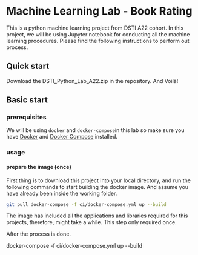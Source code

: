 # Machine Learning Lab - Book Rating
This is a python machine learning project from DSTI A22 cohort. In this project, we will be using Jupyter notebook for conducting all the machine learning procedures. Please find the following instructions to perform out process.



## Quick start 

Download the DSTI_Python_Lab_A22.zip in the repository. And Voilà!



## Basic start 

### prerequisites

We will be using `docker` and `docker-compose`in this lab so make sure you have [Docker](https://docs.docker.com/engine/install/) and [Docker Compose](https://docs.docker.com/compose/install/) installed. 

### usage 

#### prepare the image (once)

First thing is to download this project into your local directory, and run the following commands to start building the docker image. And assume you have already been inside the working folder.

```bash
git pull docker-compose -f ci/docker-compose.yml up --build
```

The image has included all the applications and libraries required for this projects, therefore, might take a while. This step only required once.

After the process is done. 

docker-compose -f ci/docker-compose.yml up --build











